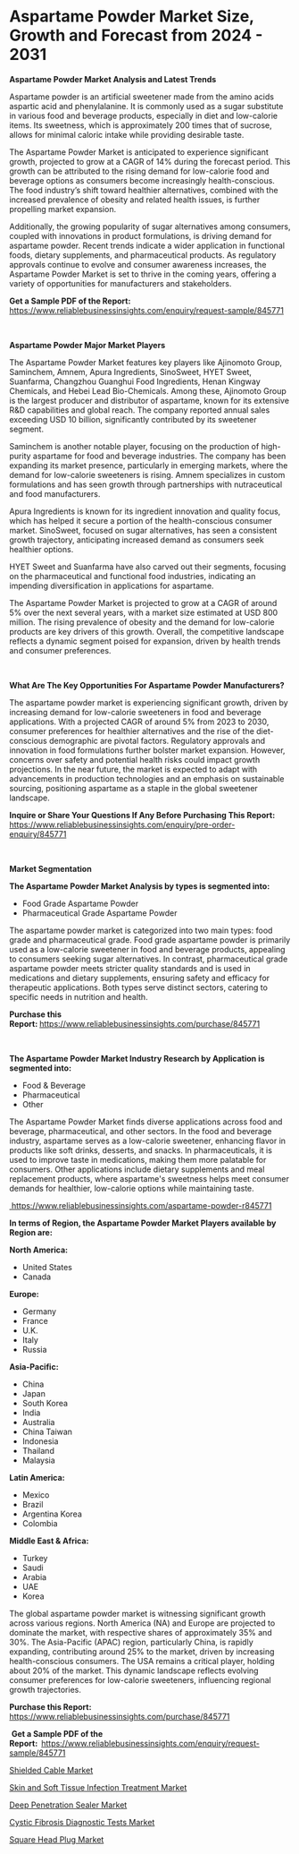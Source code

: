 <p><h1>Aspartame Powder Market Size, Growth and Forecast from 2024 - 2031</h1></p><p><strong>Aspartame Powder Market Analysis and Latest Trends</strong></p>
<p><p>Aspartame powder is an artificial sweetener made from the amino acids aspartic acid and phenylalanine. It is commonly used as a sugar substitute in various food and beverage products, especially in diet and low-calorie items. Its sweetness, which is approximately 200 times that of sucrose, allows for minimal caloric intake while providing desirable taste.</p><p>The Aspartame Powder Market is anticipated to experience significant growth, projected to grow at a CAGR of 14% during the forecast period. This growth can be attributed to the rising demand for low-calorie food and beverage options as consumers become increasingly health-conscious. The food industry’s shift toward healthier alternatives, combined with the increased prevalence of obesity and related health issues, is further propelling market expansion.</p><p>Additionally, the growing popularity of sugar alternatives among consumers, coupled with innovations in product formulations, is driving demand for aspartame powder. Recent trends indicate a wider application in functional foods, dietary supplements, and pharmaceutical products. As regulatory approvals continue to evolve and consumer awareness increases, the Aspartame Powder Market is set to thrive in the coming years, offering a variety of opportunities for manufacturers and stakeholders.</p></p>
<p><strong>Get a Sample PDF of the Report:&nbsp;</strong> <a href="https://www.reliablebusinessinsights.com/enquiry/request-sample/845771?utm_campaign=904&utm_medium=2&utm_source=Github&utm_content=ia&utm_term=12112024&utm_id=aspartame-powder">https://www.reliablebusinessinsights.com/enquiry/request-sample/845771</a></p>
<p>&nbsp;</p>
<p><strong>Aspartame Powder Major Market Players</strong></p>
<p><p>The Aspartame Powder Market features key players like Ajinomoto Group, Saminchem, Amnem, Apura Ingredients, SinoSweet, HYET Sweet, Suanfarma, Changzhou Guanghui Food Ingredients, Henan Kingway Chemicals, and Hebei Lead Bio-Chemicals. Among these, Ajinomoto Group is the largest producer and distributor of aspartame, known for its extensive R&D capabilities and global reach. The company reported annual sales exceeding USD 10 billion, significantly contributed by its sweetener segment.</p><p>Saminchem is another notable player, focusing on the production of high-purity aspartame for food and beverage industries. The company has been expanding its market presence, particularly in emerging markets, where the demand for low-calorie sweeteners is rising. Amnem specializes in custom formulations and has seen growth through partnerships with nutraceutical and food manufacturers.</p><p>Apura Ingredients is known for its ingredient innovation and quality focus, which has helped it secure a portion of the health-conscious consumer market. SinoSweet, focused on sugar alternatives, has seen a consistent growth trajectory, anticipating increased demand as consumers seek healthier options. </p><p>HYET Sweet and Suanfarma have also carved out their segments, focusing on the pharmaceutical and functional food industries, indicating an impending diversification in applications for aspartame. </p><p>The Aspartame Powder Market is projected to grow at a CAGR of around 5% over the next several years, with a market size estimated at USD 800 million. The rising prevalence of obesity and the demand for low-calorie products are key drivers of this growth. Overall, the competitive landscape reflects a dynamic segment poised for expansion, driven by health trends and consumer preferences.</p></p>
<p>&nbsp;</p>
<p><strong>What Are The Key Opportunities For Aspartame Powder Manufacturers?</strong></p>
<p><p>The aspartame powder market is experiencing significant growth, driven by increasing demand for low-calorie sweeteners in food and beverage applications. With a projected CAGR of around 5% from 2023 to 2030, consumer preferences for healthier alternatives and the rise of the diet-conscious demographic are pivotal factors. Regulatory approvals and innovation in food formulations further bolster market expansion. However, concerns over safety and potential health risks could impact growth projections. In the near future, the market is expected to adapt with advancements in production technologies and an emphasis on sustainable sourcing, positioning aspartame as a staple in the global sweetener landscape.</p></p>
<p><strong>Inquire or Share Your Questions If Any Before Purchasing This Report:</strong> <a href="https://www.reliablebusinessinsights.com/enquiry/pre-order-enquiry/845771?utm_campaign=904&utm_medium=2&utm_source=Github&utm_content=ia&utm_term=12112024&utm_id=aspartame-powder">https://www.reliablebusinessinsights.com/enquiry/pre-order-enquiry/845771</a></p>
<p>&nbsp;</p>
<p><strong>Market Segmentation</strong></p>
<p><strong>The Aspartame Powder Market Analysis by types is segmented into:</strong></p>
<p><ul><li>Food Grade Aspartame Powder</li><li>Pharmaceutical Grade Aspartame Powder</li></ul></p>
<p><p>The aspartame powder market is categorized into two main types: food grade and pharmaceutical grade. Food grade aspartame powder is primarily used as a low-calorie sweetener in food and beverage products, appealing to consumers seeking sugar alternatives. In contrast, pharmaceutical grade aspartame powder meets stricter quality standards and is used in medications and dietary supplements, ensuring safety and efficacy for therapeutic applications. Both types serve distinct sectors, catering to specific needs in nutrition and health.</p></p>
<p><strong>Purchase this Report:&nbsp;</strong><a href="https://www.reliablebusinessinsights.com/purchase/845771?utm_campaign=904&utm_medium=2&utm_source=Github&utm_content=ia&utm_term=12112024&utm_id=aspartame-powder">https://www.reliablebusinessinsights.com/purchase/845771</a></p>
<p>&nbsp;</p>
<p><strong>The Aspartame Powder Market Industry Research by Application is segmented into:</strong></p>
<p><ul><li>Food & Beverage</li><li>Pharmaceutical</li><li>Other</li></ul></p>
<p><p>The Aspartame Powder Market finds diverse applications across food and beverage, pharmaceutical, and other sectors. In the food and beverage industry, aspartame serves as a low-calorie sweetener, enhancing flavor in products like soft drinks, desserts, and snacks. In pharmaceuticals, it is used to improve taste in medications, making them more palatable for consumers. Other applications include dietary supplements and meal replacement products, where aspartame's sweetness helps meet consumer demands for healthier, low-calorie options while maintaining taste.</p></p>
<p><a href="https://www.reliablebusinessinsights.com/aspartame-powder-r845771?utm_campaign=904&utm_medium=2&utm_source=Github&utm_content=ia&utm_term=12112024&utm_id=aspartame-powder">&nbsp;https://www.reliablebusinessinsights.com/aspartame-powder-r845771</a></p>
<p><strong>In terms of Region, the Aspartame Powder Market Players available by Region are:</strong></p>
<p>
    <p> <strong> North America: </strong>
        <ul>
            <li>United States</li>
            <li>Canada</li>
        </ul>
        </p> 
    <p> <strong> Europe: </strong>
        <ul>
            <li>Germany</li>
            <li>France</li>
            <li>U.K.</li>
            <li>Italy</li>
            <li>Russia</li>
        </ul>
        </p> 
    <p> <strong> Asia-Pacific: </strong>
        <ul>
            <li>China</li>
            <li>Japan</li>
            <li>South Korea</li>
            <li>India</li>
            <li>Australia</li>
            <li>China Taiwan</li>
            <li>Indonesia</li>
            <li>Thailand</li>
            <li>Malaysia</li>
        </ul>
        </p> 
    <p> <strong> Latin America: </strong>
        <ul>
            <li>Mexico</li>
            <li>Brazil</li>
            <li>Argentina Korea</li>
            <li>Colombia</li>
        </ul>
        </p> 
    <p> <strong> Middle East & Africa: </strong>
        <ul>
            <li>Turkey</li>
            <li>Saudi</li>
            <li>Arabia</li>
            <li>UAE</li>
            <li>Korea</li>
        </ul>
    </p>
    </p>
<p><p>The global aspartame powder market is witnessing significant growth across various regions. North America (NA) and Europe are projected to dominate the market, with respective shares of approximately 35% and 30%. The Asia-Pacific (APAC) region, particularly China, is rapidly expanding, contributing around 25% to the market, driven by increasing health-conscious consumers. The USA remains a critical player, holding about 20% of the market. This dynamic landscape reflects evolving consumer preferences for low-calorie sweeteners, influencing regional growth trajectories.</p></p>
<p><strong>Purchase this Report: </strong><a href="https://www.reliablebusinessinsights.com/purchase/845771?utm_campaign=904&utm_medium=2&utm_source=Github&utm_content=ia&utm_term=12112024&utm_id=aspartame-powder">https://www.reliablebusinessinsights.com/purchase/845771</a></p>
<p>&nbsp;<strong>Get a Sample PDF of the Report:&nbsp;&nbsp;</strong><a href="https://www.reliablebusinessinsights.com/enquiry/request-sample/845771?utm_campaign=904&utm_medium=2&utm_source=Github&utm_content=ia&utm_term=12112024&utm_id=aspartame-powder">https://www.reliablebusinessinsights.com/enquiry/request-sample/845771</a></p>
<p><strong></strong></p>
<p><p><a href="https://www.linkedin.com/pulse/digital-transformation-shielded-cable-industry-market-opportunities-m265c?utm_campaign=904&utm_medium=2&utm_source=Github&utm_content=ia&utm_term=12112024&utm_id=aspartame-powder">Shielded Cable Market</a></p><p><a href="https://issuu.com/reportprime-2/docs/skin-and-soft-tissue-infection-trea_686b2ee403d7a4?utm_campaign=904&utm_medium=2&utm_source=Github&utm_content=ia&utm_term=12112024&utm_id=aspartame-powder">Skin and Soft Tissue Infection Treatment Market</a></p><p><a href="https://www.linkedin.com/pulse/deep-penetration-sealer-market-size-share-trends-analysis-report-hp7zf?utm_campaign=904&utm_medium=2&utm_source=Github&utm_content=ia&utm_term=12112024&utm_id=aspartame-powder">Deep Penetration Sealer Market</a></p><p><a href="https://issuu.com/reportprime-2/docs/cystic-fibrosis-diagnostic-tests-ma_3cd2538a770332?utm_campaign=904&utm_medium=2&utm_source=Github&utm_content=ia&utm_term=12112024&utm_id=aspartame-powder">Cystic Fibrosis Diagnostic Tests Market</a></p><p><a href="https://www.linkedin.com/pulse/emerging-square-head-plug-market-opportunities-analysis-investors-gnjac?utm_campaign=904&utm_medium=2&utm_source=Github&utm_content=ia&utm_term=12112024&utm_id=aspartame-powder">Square Head Plug Market</a></p></p>